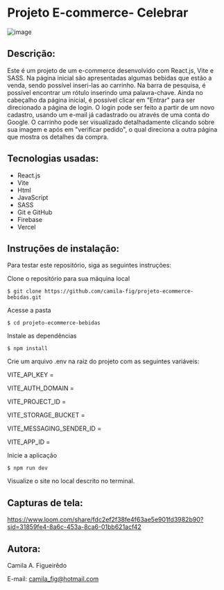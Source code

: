 # Projeto E-commerce- Celebrar
![image](https://github.com/user-attachments/assets/fe780345-86be-43b8-9e9e-ef268c7d925d)

## Descrição:
Este é um projeto de um e-commerce desenvolvido com React.js, Vite e SASS. Na página inicial são apresentadas algumas bebidas que estão a venda, sendo possível inseri-las ao carrinho. Na barra de pesquisa, é possível encontrar um rótulo inserindo uma palavra-chave. Ainda no cabeçalho da página inicial, é possível clicar em "Entrar" para ser direcionado a página de login. O login pode ser feito a partir de um novo cadastro, usando um e-mail já cadastrado ou através de uma conta do Google. O carrinho pode ser visualizado detalhadamente clicando sobre sua imagem e após em "verificar pedido", o qual direciona a outra página que mostra os detalhes da compra.

## Tecnologias usadas:
- React.js
- Vite
- Html
- JavaScript
- SASS
- Git e GitHub
- Firebase
- Vercel

## Instruções de instalação:
Para testar este repositório, siga as seguintes instruções:

Clone o repositório para sua máquina local
```
$ git clone https://github.com/camila-fig/projeto-ecommerce-bebidas.git
```

Acesse a pasta

```
$ cd projeto-ecommerce-bebidas
```

Instale as dependências

```
$ npm install
```

Crie um arquivo .env na raiz do projeto com as seguintes variáveis:
 
  VITE_API_KEY =
  
  VITE_AUTH_DOMAIN =
  
  VITE_PROJECT_ID =
  
  VITE_STORAGE_BUCKET =
  
  VITE_MESSAGING_SENDER_ID =
  
  VITE_APP_ID =
  

Inicie a aplicação

```
$ npm run dev
```

Visualize o site no local descrito no terminal.


## Capturas de tela:
https://www.loom.com/share/fdc2ef2f38fe4f63ae5e901fd3982b90?sid=31859fe4-8a6c-453a-8ca6-01bb621acf42

## Autora:
Camila A. Figueirêdo

E-mail: camila_fig@hotmail.com
